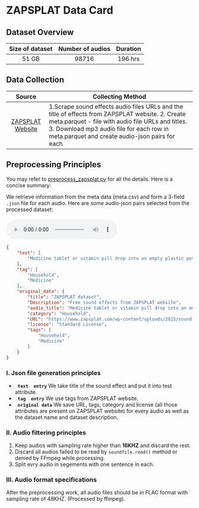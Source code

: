 # ZAPSPLAT Data Card
## Dataset Overview
|Size of dataset|Number of audios|Duration|
|:----:|:-----:|:-----:|
|51 GB| 98716|196 hrs|
## Data Collection

|Source|<center>Collecting Method<center>|
|:---------:|:--------|
| [ZAPSPLAT Website](https://www.zapsplat.com/sound-effect-category)  |1.Scrape sound effects audio files URLs and the title of effects from ZAPSPLAT website. 2. Create meta.parquet - file with audio file URLs and titles. 3. Download mp3 audio file for each row in meta.parquet and create audio-json pairs for each <br>
## Preprocessing Principles

You may refer to [preprocess_zapsplat.py](/data_preprocess/preprocess_zapsplat.py) for all the details. Here is a concise summary:

We retrieve information
from the meta data (meta.csv) and form a 3-field `.json` file for each audio. Here are some audio-json pairs selected from the processed dataset:


#### 
<audio id="audio" controls="controls" preload="yes">
      <source id="flac" src="1.flac">
</audio><br>

```json
{
    "text": [
        "Medicine tablet or vitamin pill drop into an empty plastic pot 3"
    ],
    "tag": [
        "Household",
        "Medicine"
    ],
    "original_data": {
        "title": "ZAPSPLAT dataset",
        "Description": "Free sound effects from ZAPSPLAT website",
        "audio_title": "Medicine tablet or vitamin pill drop into an empty plastic pot 3",
        "category": "Household",
        "URL": "https://www.zapsplat.com/wp-content/uploads/2015/sound-effects-61905/zapsplat_household_medicine_tablet_x1_drop_into_empty_plastic_pot_003_68518.mp3",
        "license": "Standard License",
        "tags": [
            "Household",
            "Medicine"
        ]
    }
}
```




### I. Json file generation principles 
-  **` text  entry`** We take title of the sound effect and put it into test attribute.
-  **` tag  entry`** We use tags from ZAPSPLAT website.
-  **` original data`** We save URL, tags, category and license (all those attributes are present on ZAPSPLAT website) for every audio as well as the dataset name and dataset description.

### II. Audio filtering principles
1. Keep audios with sampling rate higher than **16KHZ** and discard the rest.
2. Discard all audios failed to be read by `soundfile.read()` method or denied by FFmpeg while processing.
3. Split evry audio in segements with one sentence in each.
### III. Audio format specifications
After the preprocessing work, all audio files should be in FLAC format with sampling rate of 48KHZ. (Processed by ffmpeg).